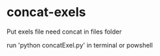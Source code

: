 # concat-exels

Put exels file need concat in files folder 

run 'python concatExel.py' in terminal or powshell
